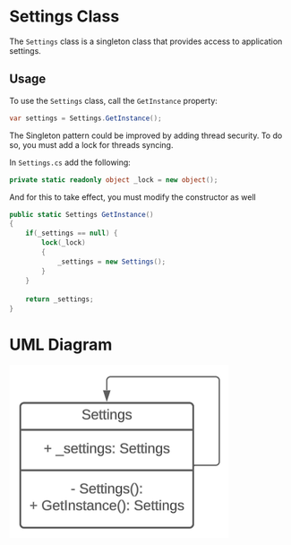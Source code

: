 ﻿# Settings Class

The `Settings` class is a singleton class that provides access to application settings.

## Usage

To use the `Settings` class, call the `GetInstance` property:

```csharp
var settings = Settings.GetInstance();
```

The Singleton pattern could be improved by adding thread security.
To do so, you must add a lock for threads syncing.

In `Settings.cs` add the following:
```csharp
private static readonly object _lock = new object();
```

And for this to take effect, you must modify the constructor as well

```csharp
public static Settings GetInstance()
{
    if(_settings == null) {
        lock(_lock)
        {
            _settings = new Settings();
        }
    }
    
    return _settings;
}
```

# UML Diagram

![singleton_uml.png](../Assets/singleton_uml.png)
